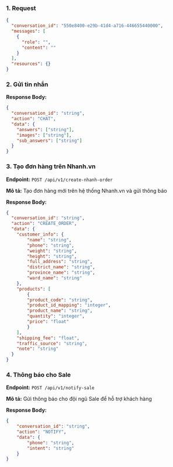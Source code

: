 ### 1. Request
```json
{
  "conversation_id": "550e8400-e29b-41d4-a716-446655440000",
  "messages": [
    {
      "role": "",
      "content": ""
    }
  ],
  "resources": {}
}
```

### 2. Gửi tin nhắn

**Response Body:**
```json
{
  "conversation_id": "string",
  "action": "CHAT",
  "data": {
    "answers": ["string"],
    "images": ["string"],
    "sub_answers": ["string"]
  }
}
```

### 3. Tạo đơn hàng trên Nhanh.vn

**Endpoint:** `POST /api/v1/create-nhanh-order`

**Mô tả:** Tạo đơn hàng mới trên hệ thống Nhanh.vn và gửi thông báo

**Response Body:**
```json
{
  "conversation_id": "string",
  "action": "CREATE_ORDER",
  "data": {
    "customer_info": {
        "name": "string",
        "phone": "string",
        "weight": "string",
        "height": "string",
        "full_address": "string",
        "district_name": "string",
        "province_name": "string",
        "ward_name": "string"
    },
    "products": [
        {
        "product_code": "string",
        "product_id_mapping": "integer",
        "product_name": "string",
        "quantity": "integer",
        "price": "float"
        }
    ],
    "shipping_fee": "float",
    "traffic_source": "string",
    "note": "string"
  }
}
```

### 4. Thông báo cho Sale

**Endpoint:** `POST /api/v1/notify-sale`

**Mô tả:** Gửi thông báo cho đội ngũ Sale để hỗ trợ khách hàng

**Response Body:**
```json
{
    "conversation_id": "string",
    "action": "NOTIFY",
    "data": {
        "phone": "string",
        "intent": "string"
    }
}
```